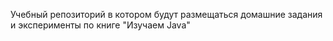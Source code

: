 Учебный репозиторий в котором будут размещаться домашние задания и эксперименты по книге "Изучаем Java"
